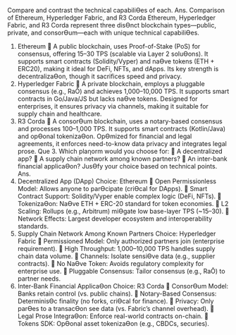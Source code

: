 Compare and contrast the technical capabiliƟes of each.
Ans. Comparison of Ethereum, Hyperledger Fabric, and R3 Corda
Ethereum, Hyperledger Fabric, and R3 Corda represent three disƟnct blockchain types—public,
private, and consorƟum—each with unique technical capabiliƟes.
1. Ethereum
 A public blockchain, uses Proof-of-Stake (PoS) for consensus, offering 15–30 TPS (scalable via
Layer 2 soluƟons). It supports smart contracts (Solidity/Vyper) and naƟve tokens (ETH + ERC20), making it ideal for DeFi, NFTs, and dApps. Its key strength is decentralizaƟon, though it
sacrifices speed and privacy.
2. Hyperledger Fabric
 A private blockchain, employs a pluggable consensus (e.g., RaŌ) and achieves 1,000–10,000
TPS. It supports smart contracts in Go/Java/JS but lacks naƟve tokens. Designed for
enterprises, it ensures privacy via channels, making it suitable for supply chain and
healthcare.
3. R3 Corda
 A consorƟum blockchain, uses a notary-based consensus and processes 100–1,000 TPS. It
supports smart contracts (Kotlin/Java) and opƟonal tokenizaƟon. OpƟmized for financial and
legal agreements, it enforces need-to-know data privacy and integrates legal prose.
Que 3. Which plaƞorm would you choose for:
 A decentralized app?
 A supply chain network among known partners?
 An inter-bank financial applicaƟon?
JusƟfy your choice based on technical points.
Ans.
1. Decentralized App (DApp)
Choice: Ethereum
 Open Permissionless Model: Allows anyone to parƟcipate (criƟcal for DApps).
 Smart Contract Support: Solidity/Vyper enable complex logic (DeFi, NFTs).
 TokenizaƟon: NaƟve ETH + ERC-20 standard for token economies.
 L2 Scaling: Rollups (e.g., Arbitrum) miƟgate low base-layer TPS (~15–30).
 Network Effects: Largest developer ecosystem and interoperability standards.
2. Supply Chain Network Among Known Partners
Choice: Hyperledger Fabric
 Permissioned Model: Only authorized partners join (enterprise requirement).
 High Throughput: 1,000–10,000 TPS handles supply chain data volume.
 Channels: Isolate sensiƟve data (e.g., supplier contracts).
 No NaƟve Token: Avoids regulatory complexity for enterprise use.
 Pluggable Consensus: Tailor consensus (e.g., RaŌ) to partner needs.
3. Inter-Bank Financial ApplicaƟon
Choice: R3 Corda
 ConsorƟum Model: Banks retain control (vs. public chains).
 Notary-Based Consensus: DeterminisƟc finality (no forks, criƟcal for finance).
 Privacy: Only parƟes to a transacƟon see data (vs. Fabric’s channel overhead).
 Legal Prose IntegraƟon: Enforce real-world contracts on-chain.
 Tokens SDK: OpƟonal asset tokenizaƟon (e.g., CBDCs, securies).
